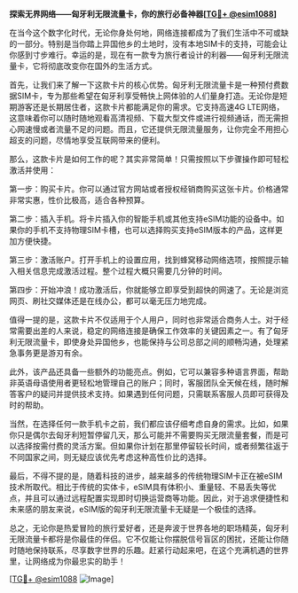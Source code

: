 **探索无界网络——匈牙利无限流量卡，你的旅行必备神器[[TG💪+ @esim1088](https://t.me/s/esim1088)]**

在当今这个数字化时代，无论你身处何地，网络连接都成为了我们生活中不可或缺的一部分。特别是当你踏上异国他乡的土地时，没有本地SIM卡的支持，可能会让你感到寸步难行。幸运的是，现在有一款专为旅行者设计的利器——匈牙利无限流量卡，它将彻底改变你在国外的生活方式。

首先，让我们来了解一下这款卡片的核心优势。匈牙利无限流量卡是一种预付费数据SIM卡，专为那些希望在匈牙利享受畅快上网体验的人们量身打造。无论你是短期游客还是长期居住者，这款卡片都能满足你的需求。它支持高速4G LTE网络，这意味着你可以随时随地观看高清视频、下载大型文件或进行视频通话，而无需担心网速慢或者流量不足的问题。而且，它还提供无限流量服务，让你完全不用担心超支的问题，尽情地享受互联网带来的便利。

那么，这款卡片是如何工作的呢？其实非常简单！只需按照以下步骤操作即可轻松激活并使用：

第一步：购买卡片。你可以通过官方网站或者授权经销商购买这张卡片。价格通常非常实惠，性价比极高，适合各种预算。

第二步：插入手机。将卡片插入你的智能手机或其他支持eSIM功能的设备中。如果你的手机不支持物理SIM卡槽，也可以选择购买支持eSIM版本的产品，这样更加方便快捷。

第三步：激活账户。打开手机上的设置应用，找到蜂窝移动网络选项，按照提示输入相关信息完成激活过程。整个过程大概只需要几分钟的时间。

第四步：开始冲浪！成功激活后，你就能够立即享受到超快的网速了。无论是浏览网页、刷社交媒体还是在线办公，都可以毫无压力地完成。

值得一提的是，这款卡片不仅适用于个人用户，同时也非常适合商务人士。对于经常需要出差的人来说，稳定的网络连接是确保工作效率的关键因素之一。有了匈牙利无限流量卡，即使身处异国他乡，也能保持与公司总部之间的顺畅沟通，处理紧急事务更是游刃有余。

此外，该产品还具备一些额外的功能亮点。例如，它可以兼容多种语言界面，帮助非英语母语使用者更轻松地管理自己的账户；同时，客服团队全天候在线，随时解答客户的疑问并提供技术支持。如果遇到任何问题，只需联系客服人员即可获得及时的帮助。

当然，在选择任何一款手机卡之前，我们都应该仔细考虑自身的需求。比如，如果你只是偶尔去匈牙利短暂停留几天，那么可能并不需要购买无限流量套餐，而是可以选择按需付费的灵活方案。但如果你计划在那里停留较长时间，或者频繁往返于不同国家之间，则无疑应该优先考虑这种高性价比的选择。

最后，不得不提的是，随着科技的进步，越来越多的传统物理SIM卡正在被eSIM技术所取代。相比于传统的实体卡，eSIM具有体积小、重量轻、不易丢失等优点，并且可以通过远程配置实现即时切换运营商等功能。因此，对于追求便捷性和未来感的朋友来说，eSIM版的匈牙利无限流量卡无疑是一个极佳的选择。

总之，无论你是热爱冒险的旅行爱好者，还是奔波于世界各地的职场精英，匈牙利无限流量卡都将是你最佳的伴侣。它不仅能让你摆脱信号盲区的困扰，还能让你随时随地保持联系，尽享数字世界的乐趣。赶紧行动起来吧，在这个充满机遇的世界里，让网络成为你最忠实的助手！

[[TG💪+ @esim1088](https://t.me/s/esim1088) ![Image](https://i.postimg.cc/4NQfJmqS/Snipaste-2025-05-13-00-14-12.png)]
